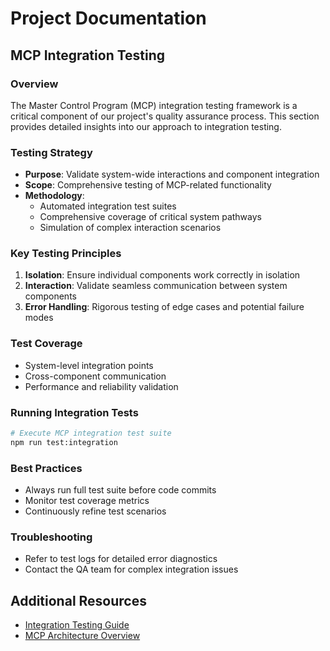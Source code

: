 # Project Documentation

## MCP Integration Testing

### Overview
The Master Control Program (MCP) integration testing framework is a critical component of our project's quality assurance process. This section provides detailed insights into our approach to integration testing.

### Testing Strategy
- **Purpose**: Validate system-wide interactions and component integration
- **Scope**: Comprehensive testing of MCP-related functionality
- **Methodology**: 
  - Automated integration test suites
  - Comprehensive coverage of critical system pathways
  - Simulation of complex interaction scenarios

### Key Testing Principles
1. **Isolation**: Ensure individual components work correctly in isolation
2. **Interaction**: Validate seamless communication between system components
3. **Error Handling**: Rigorous testing of edge cases and potential failure modes

### Test Coverage
- System-level integration points
- Cross-component communication
- Performance and reliability validation

### Running Integration Tests
```bash
# Execute MCP integration test suite
npm run test:integration
```

### Best Practices
- Always run full test suite before code commits
- Monitor test coverage metrics
- Continuously refine test scenarios

### Troubleshooting
- Refer to test logs for detailed error diagnostics
- Contact the QA team for complex integration issues

## Additional Resources
- [Integration Testing Guide](docs/integration-testing.md)
- [MCP Architecture Overview](docs/mcp-architecture.md)